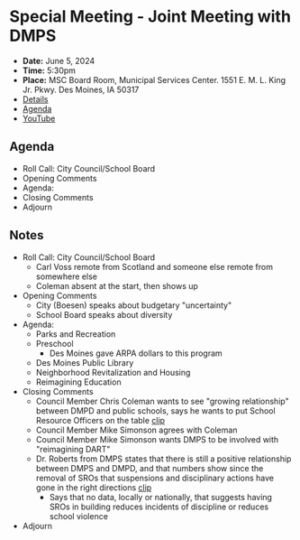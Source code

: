 # Special Meeting - Joint Meeting with DMPS

- **Date:** June 5, 2024
- **Time:** 5:30pm
- **Place:** MSC Board Room, Municipal Services Center. 1551 E. M. L. King Jr. Pkwy. Des Moines, IA 50317 
- [Details](https://www.dsm.city/citycouncil_detail_T60_R2862.php)
- [Agenda](https://councildocs.dsm.city/agendas/2024/Joint%20Meeting%206-5-24%20Des%20Moines%20School%20Board%20City%20of%20Des%20Moines.pdf)
- [YouTube](https://youtube.com/live/TK_aHKqNYns)

## Agenda

- Roll Call: City Council/School Board
- Opening Comments
- Agenda:
- Closing Comments
- Adjourn 

## Notes

- Roll Call: City Council/School Board
    - Carl Voss remote from Scotland and someone else remote from somewhere else
    - Coleman absent at the start, then shows up
- Opening Comments
    - City (Boesen) speaks about budgetary "uncertainty"
    - School Board speaks about diversity
- Agenda:
    - Parks and Recreation
    - Preschool
        - Des Moines gave ARPA dollars to this program
    - Des Moines Public Library
    - Neighborhood Revitalization and Housing
    - Reimagining Education
- Closing Comments
    - Council Member Chris Coleman wants to see "growing relationship" between DMPD and public schools, says he wants to put School Resource Officers on the table [clip](https://youtu.be/TK_aHKqNYns?t=5475)
    - Council Member Mike Simonson agrees with Coleman
    - Council Member Mike Simonson wants DMPS to be involved with "reimagining DART"
    - Dr. Roberts from DMPS states that there is still a positive relationship between DMPS and DMPD, and that numbers show since the removal of SROs that suspensions and disciplinary actions have gone in the right directions [clip](https://youtu.be/TK_aHKqNYns?t=5722)
        - Says that no data, locally or nationally, that suggests having SROs in building reduces incidents of discipline or reduces school violence
- Adjourn 
